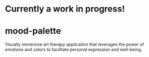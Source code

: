 # Currently a work in progress!
# mood-palette
Visually immersive art therapy application that leverages the power of emotions and colors to facilitate personal expression and well-being. 



